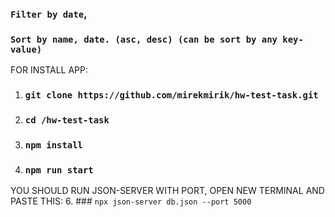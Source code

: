 ### `Filter by date`,
### `Sort by name, date. (asc, desc) (can be sort by any key-value)`

FOR INSTALL APP: 
1. ### `git clone https://github.com/mirekmirik/hw-test-task.git`
2. ### `cd /hw-test-task`
3. ### `npm install`
5. ### `npm run start`
YOU SHOULD RUN JSON-SERVER WITH PORT, OPEN NEW TERMINAL AND PASTE THIS:
6. ### `npx json-server db.json --port 5000`
